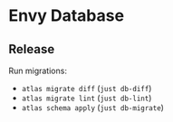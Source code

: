 # Envy Database

## Release

Run migrations:

- `atlas migrate diff` (`just db-diff`)
- `atlas migrate lint` (`just db-lint`)
- `atlas schema apply` (`just db-migrate`)

```

```
